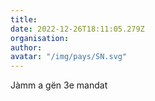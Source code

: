 ```yaml
---
title: 
date: 2022-12-26T18:11:05.279Z
organisation: 
author: 
avatar: "/img/pays/SN.svg"
---
```


Jàmm a gën 3e mandat